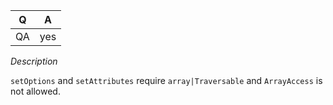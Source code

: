 |    Q          |   A
|-------------- | ------
| QA            | yes

*Description*

`setOptions` and `setAttributes` require `array|Traversable` and `ArrayAccess` is not allowed.

